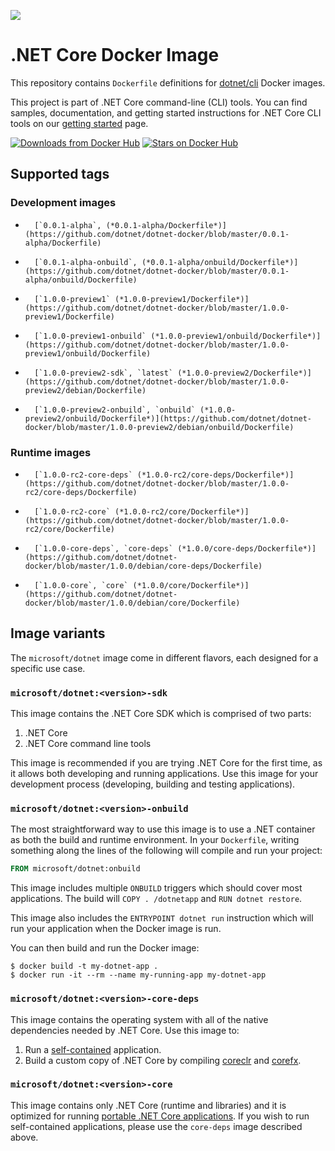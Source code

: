 ![](https://avatars0.githubusercontent.com/u/9141961?v=3&amp;s=100)

.NET Core Docker Image
====================

This repository contains `Dockerfile` definitions for [dotnet/cli](https://github.com/dotnet/cli) Docker images.

This project is part of .NET Core command-line (CLI) tools. You can find samples, documentation, and getting started instructions for .NET Core CLI tools on our [getting started](http://go.microsoft.com/fwlink/?LinkID=798306&clcid=0x409) page.

[![Downloads from Docker Hub](https://img.shields.io/docker/pulls/microsoft/dotnet.svg)](https://registry.hub.docker.com/u/microsoft/dotnet)
[![Stars on Docker Hub](https://img.shields.io/docker/stars/microsoft/dotnet.svg)](https://registry.hub.docker.com/u/microsoft/dotnet)


## Supported tags

### Development images
-       [`0.0.1-alpha`, (*0.0.1-alpha/Dockerfile*)](https://github.com/dotnet/dotnet-docker/blob/master/0.0.1-alpha/Dockerfile)
-       [`0.0.1-alpha-onbuild`, (*0.0.1-alpha/onbuild/Dockerfile*)](https://github.com/dotnet/dotnet-docker/blob/master/0.0.1-alpha/onbuild/Dockerfile)
-       [`1.0.0-preview1` (*1.0.0-preview1/Dockerfile*)](https://github.com/dotnet/dotnet-docker/blob/master/1.0.0-preview1/Dockerfile)
-       [`1.0.0-preview1-onbuild` (*1.0.0-preview1/onbuild/Dockerfile*)](https://github.com/dotnet/dotnet-docker/blob/master/1.0.0-preview1/onbuild/Dockerfile)
-       [`1.0.0-preview2-sdk`, `latest` (*1.0.0-preview2/Dockerfile*)](https://github.com/dotnet/dotnet-docker/blob/master/1.0.0-preview2/debian/Dockerfile)
-       [`1.0.0-preview2-onbuild`, `onbuild` (*1.0.0-preview2/onbuild/Dockerfile*)](https://github.com/dotnet/dotnet-docker/blob/master/1.0.0-preview2/debian/onbuild/Dockerfile)

### Runtime images
-       [`1.0.0-rc2-core-deps` (*1.0.0-rc2/core-deps/Dockerfile*)](https://github.com/dotnet/dotnet-docker/blob/master/1.0.0-rc2/core-deps/Dockerfile)
-       [`1.0.0-rc2-core` (*1.0.0-rc2/core/Dockerfile*)](https://github.com/dotnet/dotnet-docker/blob/master/1.0.0-rc2/core/Dockerfile)
-       [`1.0.0-core-deps`, `core-deps` (*1.0.0/core-deps/Dockerfile*)](https://github.com/dotnet/dotnet-docker/blob/master/1.0.0/debian/core-deps/Dockerfile)
-       [`1.0.0-core`, `core` (*1.0.0/core/Dockerfile*)](https://github.com/dotnet/dotnet-docker/blob/master/1.0.0/debian/core/Dockerfile)

## Image variants

The `microsoft/dotnet` image come in different flavors, each designed for a specific use case.

### `microsoft/dotnet:<version>-sdk`

This image contains the .NET Core SDK which is comprised of two parts: 

1. .NET Core
2. .NET Core command line tools

This image is recommended if you are trying .NET Core for the first time, as it allows both developing and running 
applications. Use this image for your development process (developing, building and testing applications). 

### `microsoft/dotnet:<version>-onbuild`

The most straightforward way to use this image is to use a .NET container as both the build and runtime environment. In your `Dockerfile`, writing something along the lines of the following will compile and run your project:

```dockerfile
FROM microsoft/dotnet:onbuild
```

This image includes multiple `ONBUILD` triggers which should cover most applications. The build will `COPY . /dotnetapp` and `RUN dotnet restore`.

This image also includes the `ENTRYPOINT dotnet run` instruction which will run your application when the Docker image is run.

You can then build and run the Docker image:

```console
$ docker build -t my-dotnet-app .
$ docker run -it --rm --name my-running-app my-dotnet-app
```

### `microsoft/dotnet:<version>-core-deps`

This image contains the operating system with all of the native dependencies needed by .NET Core. Use this image to:

1. Run a [self-contained](http://dotnet.github.io/docs/core-concepts/app-types.html) application.
2. Build a custom copy of .NET Core by compiling [coreclr](https://github.com/dotnet/coreclr) and [corefx](https://github.com/dotnet/corefx).

### `microsoft/dotnet:<version>-core`

This image contains only .NET Core (runtime and libraries) and it is optimized for running [portable .NET Core applications](http://dotnet.github.io/docs/core-concepts/app-types.html). If you wish to run self-contained applications, please use the `core-deps` image described above. 
